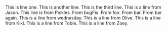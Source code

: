 This is line one.
This is another line.
This is the third line.
This is a line from Jason.
This line is from Pickles.
From bugFix.
From foo.
From bar.
From bar again.
This is a line from wednesday.
This is a line from Olive.
This is a line from Kiki.
This is a line from Tobie.
This is a line from Zoey.
